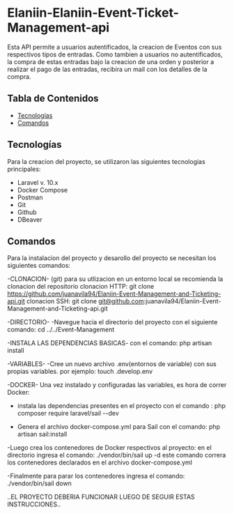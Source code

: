 # Elaniin-Elaniin-Event-Ticket-Management-api

Esta API permite a usuarios autentificados, la creacion de Eventos con sus respectivos tipos de entradas. Como tambien
a usuarios no autentificados, la compra de estas entradas bajo la creacion de una orden y posterior a realizar el pago 
de las entradas, recibira un mail con los detalles de la compra.

## Tabla de Contenidos

- [Tecnologías](#tecnologías)
- [Comandos](#comandos)

## Tecnologías

Para la creacion del proyecto, se utilizaron las siguientes tecnologias principales:

- Laravel v. 10.x          
- Docker Compose
- Postman
- Git
- Github
- DBeaver

## Comandos

Para la instalacion del proyecto y desarollo del proyecto se necesitan los siguientes comandos:

-CLONACION- (git)
para su utlizacion en un entorno local se recomienda la clonacion del repositorio
 clonacion HTTP: git clone https://github.com/juanavila94/Elaniin-Event-Management-and-Ticketing-api.git
 clonacion SSH: git clone git@github.com:juanavila94/Elaniin-Event-Management-and-Ticketing-api.git


-DIRECTORIO-
-Navegue hacia el directorio del proyecto con el siguiente comando:
    cd ../../Event-Management


-INSTALA LAS DEPENDENCIAS BASICAS-
con el comando: 
    php artisan install

    
-VARIABLES-
-Cree un nuevo archivo .env(entornos de variable) con sus propias variables.
por ejemplo:  touch .develop.env


-DOCKER-
Una vez instalado y configuradas las variables, es hora de correr Docker:
- instala las dependencias presentes en el proyecto con el comando :
    php composer require laravel/sail --dev


- Genera el archivo docker-compose.yml para Sail con el comando:
    php artisan sail:install


-Luego crea los contenedores de Docker respectivos al proyecto:
 en el directorio ingresa el comando:
   ./vendor/bin/sail up -d
este comando correra los contenedores declarados en el archivo docker-compose.yml


-Finalmente para parar los contenedores ingresa el comando:
  ./vendor/bin/sail down


..EL PROYECTO DEBERIA FUNCIONAR LUEGO DE SEGUIR ESTAS INSTRUCCIONES..
   
